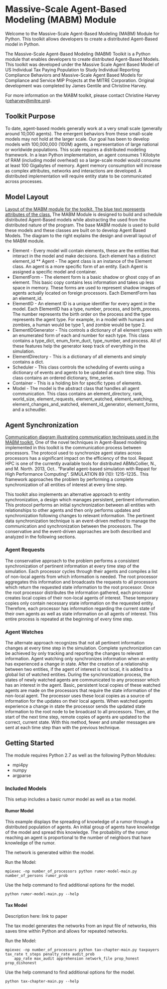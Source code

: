 # Massive-Scale Agent-Based Modeling (MABM) Module

Welcome to the Massive-Scale Agent-Based Modeling (MABM) Module for Python.  This toolkit allows developers to create
a distributed Agent-Based model in Python.

The Massive-Scale Agent-Based Modeling (MABM) Toolkit is a Python module that enables developers to create distributed Agent-Based Models. This toolkit was developed under the Massive Scale Agent Based Model of US Individual Tax Paying Population to Study Individual Reporting Compliance Behaviors and Massive-Scale Agent Based Models for Compliance and Service MIP Projects at the MITRE Corporation. Original development was completed by James Gentile and Christine Harvey.

For more information on the MABM toolkit, please contact Christine Harvey (ceharvey@mitre.org).

## Toolkit Purpose

To date, agent-based models generally work at a very small scale (generally around 10,000 agents). The emergent behaviors from these small-scale models may not hold at the larger scale. Our goal has been to develop models with 100,000,000 (100M) agents, a representation of large national or worldwide populations. This scale requires a distributed modeling framework. In a lean Python implementation, an agent consumes 1 Kilobyte of RAM (including model overhead) so a large-scale model would consume at least 100 Gigabytes of memory. Agent memory consumption will increase as complex attributes, networks and interactions are developed. A distributed implementation will require entity state to be communicated across processes.

## Model Layout

[Layout of the MABM module for the toolkit.  The blue text represents attributes of the class.](https://gitlab.mitre.org/ceharvey/MABM/raw/720c5dc7579327ffc15c77fc8596ee416b31cd8d/Images/1000px-MABM_Module_Desgin.png)
The MABM Module is designed to build and schedule distributed Agent-Based models while abstracting the used from the distributed nature of the program.  The base MABM module is used to build these models and these classes are built on to develop Agent Based Models.  The diagram to the right explains the design and overall layout of the MABM module.
* Element - Every model will contain elements, these are the entities that interact in the model and make decisions.  Each element has a distinct element_id
** Agent - The agent class is an instance of the Element class.  An agent is a more specific form of an entity.  Each Agent is assigned a specific model and container.
* ElementForm - The element form is a basic shadow or ghost copy of an element.  This basic copy contains less information and takes up less space in memory.  These forms are used to represent shadow images of agents actually located on foreign processors.  Each ElementForm has an element_id.
* ElementID - An element ID is a unique identifier for every agent in the model.  Each ElementID has a type, number, process, and birth_process.  The number represents the birth order on the process and the type represents the agent type.  For example, in a model with humans and zombies, a human would be type 1, and zombie would be type 2.
* ElementIDGenerator - This controls a dictionary of all element types with an enumerated form of each and number for each type.  This class contains a type_dict, enum_form_duct, type_number, and process.  All of these features help the generator keep track of everything in the simulation.
* ElementDirectory - This is a dictionary of all elements and simply contains a dict.
* Scheduler  - This class controls the scheduling of events using a dictionary of events and agents to be updated at each time step. This class contains an ordered dictionary, time_series.
* Container - This is a holding bin for specific types of elements.
* Model - The model is the abstract class that handles all agent communication.  This class contains an element_directory, rank, world_size, element_requests, element_watched, element_watching, element_changes_and_watched, element_id_generator, element_forms, and a scheudler.

## Agent Synchronization
[Communication diagram illustrating communication techniques used in the MABM toolkit.](https://gitlab.mitre.org/ceharvey/MABM/raw/720c5dc7579327ffc15c77fc8596ee416b31cd8d/Images/ProcessCommms.png)
One of the novel techniques in Agent-Based modeling implemented in this toolkit is the communication process between processors.   The protocol used to synchronize agent states across processors has a significant impact on the efficiency of the tool.  Repast HPC is one of the currently available tools for distributed ABMs<ref>Collier, N., and M. North. 2013, Oct.. “Parallel agent-based simulation with Repast for High Performance Computing”. SIMULATION 89 (10): 1215–1235.</ref>.  This framework approaches the problem by performing a complete synchronization of all entities of interest at every time step.

This toolkit also implements an alternative approach to entity synchronization, a design which manages persistent, pertinent information.  This protocol performs an initial synchronization between all entities with relationships to other agents and then only performs updates and synchronization following changes to relevant information.  The pertinent data synchronization technique is an event-driven method to manage the communication and synchronization between the processors.  The conservative and the event-driven approaches are both described and analyzed in the following sections.

### Agent Requests
The conservative approach to the problem performs a consistent synchronization of pertinent information at every time step of the simulation.  Each processor cycles through their agents and compiles a list of non-local agents from which information is needed.  The root processor aggregates this information and broadcasts the requests to all processors which return the requested state information to the root processor.  Once the root processor distributes the information gathered, each processor creates local copies of their non-local agents of interest.  These temporary copies only contain necessary state information on the requested entity.  Therefore, each processor has information regarding the current state of their own agents as well as state information on all agents of interest.  This entire process is repeated at the beginning of every time step.

### Agent Watches
The alternate approach recognizes that not all pertinent information changes at every time step in the simulation.  Complete synchronization can be achieved by only tracking and reporting the changes to relevant information.  Agent watching only synchronizes information when an entity has experienced a change in state.  After the creation of a relationship between two entities, if the agent of interest is not local, it is added to a global list of watched entities.  During the synchronization process, the states of newly watched agents are communicated to any processor which has an interest in the agent. Basic, persistent local copies of these watched agents are made on the processors that require the state information of the non-local agent.  The processor uses these local copies as a source of information for the updates on their local agents.  When watched agents experience a change in state the processor sends the updated state information to the root node to be broadcast to all processors.  Then, at the start of the next time step, remote copies of agents are updated to the correct, current state.  With this method, fewer and smaller messages are sent at each time step than with the previous technique.

## Getting Started

The module requires Python 2.7 as well as the following Python Modules:
- mpi4py
- numpy
- argparse

### Included Models

This setup includes a basic rumor model as well as a tax model.

#### Rumor Model

This example displays the spreading of knowledge of a rumor through a distributed population of agents.  An initial group of agents have knowledge of the model and spread this knowledge.  The probability of the rumor reaching an agent is proportional to the number of neighbors that have knowledge of the rumor.

The network is generated within the model.

Run the Model:
```
mpiexec -np number_of_processors python rumor-model-main.py  number_of_persons rumor_prob
```

Use the help command to find additional options for the model.
```
python rumor-model-main.py --help
```

#### Tax Model

Description here: link to paper

The tax model generates the networks from an input file of networks, this saves time within Python and allows for repeated networks.


Run the Model:
```
mpiexec -np number_of_processors python tax-chapter-main.py taxpayers tax_rate t_steps penalty_rate audit_prob
    app_rate max_audit apprehension network_file prop_honest prop_dishonest
```

Use the help command to find additional options for the model.
```
python tax-chapter-main.py --help
```


